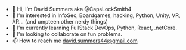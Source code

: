 - 👋 Hi, I’m David Summers aka @CapsLockSmith4
- 👀 I’m interested in InfoSec, Boardgames, hacking, Python, Unity, VR, AR... (and umpteen other nerdy things)
- 🌱 I’m currently learning FullStack DevOps, Python, React, .netCore. 
- 💞️ I’m looking to collaborate on fun problems.
- 📫 How to reach me david.summers44@gmail.com

<!---
CapsLockSmith4/CapsLockSmith4 is a ✨ special ✨ repository because its `README.md` (this file) appears on your GitHub profile.
You can click the Preview link to take a look at your changes.
--->
